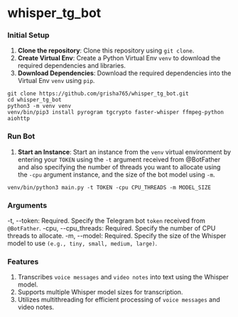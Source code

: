 # whisper_tg_bot

### Initial Setup

1. **Clone the repository**: Clone this repository using `git clone`.
2. **Create Virtual Env**: Create a Python Virtual Env `venv` to download the required dependencies and libraries.
3. **Download Dependencies**: Download the required dependencies into the Virtual Env `venv` using `pip`.

```shell
git clone https://github.com/grisha765/whisper_tg_bot.git
cd whisper_tg_bot
python3 -m venv venv
venv/bin/pip3 install pyrogram tgcrypto faster-whisper ffmpeg-python aiohttp
```

### Run Bot

1. **Start an Instance**: Start an instance from the `venv` virtual environment by entering your `TOKEN` using the `-t` argument received from @BotFather and also specifying the number of threads you want to allocate using the `-cpu` argument instance, and the size of the bot model using `-m`.

```shell
venv/bin/python3 main.py -t TOKEN -cpu CPU_THREADS -m MODEL_SIZE
```

### Arguments

-t, --token: Required. Specify the Telegram bot `token` received from `@BotFather`.
-cpu, --cpu_threads: Required. Specify the number of CPU threads to allocate.
-m, --model: Required. Specify the size of the Whisper model to use `(e.g., tiny, small, medium, large)`.

### Features

1. Transcribes `voice messages` and `video notes` into text using the Whisper model.
2. Supports multiple Whisper model sizes for transcription.
3. Utilizes multithreading for efficient processing of `voice messages` and video notes.
